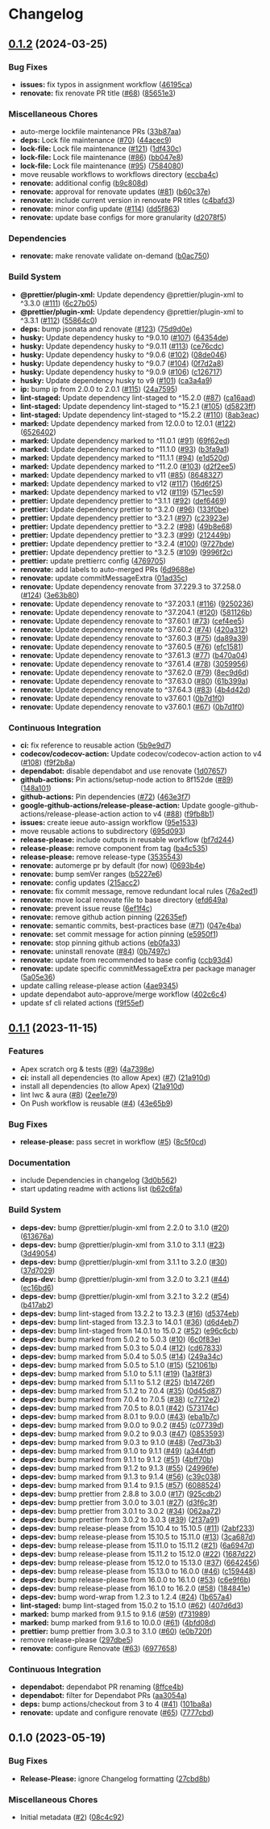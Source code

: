 # Changelog

## [0.1.2](https://github.com/dschach/github-actions/compare/v0.1.1...v0.1.2) (2024-03-25)


### Bug Fixes

* **issues:** fix typos in assignment workflow ([46195ca](https://github.com/dschach/github-actions/commit/46195cae944d8daa760ad03c06c188bd170aa02f))
* **renovate:** fix renovate PR title ([#68](https://github.com/dschach/github-actions/issues/68)) ([85651e3](https://github.com/dschach/github-actions/commit/85651e317837deee607a641282edeabeec079a2e))


### Miscellaneous Chores

* auto-merge lockfile maintenance PRs ([33b87aa](https://github.com/dschach/github-actions/commit/33b87aafd4dfdf15e75f3d1866a4d9b939e5656d))
* **deps:** Lock file maintenance ([#70](https://github.com/dschach/github-actions/issues/70)) ([44acec9](https://github.com/dschach/github-actions/commit/44acec96e2bf09c60f0680ee4361cc2d2ddf668b))
* **lock-file:** Lock file maintenance ([#121](https://github.com/dschach/github-actions/issues/121)) ([1df430c](https://github.com/dschach/github-actions/commit/1df430cabd99a9f38ec91b0980051ee246e45c18))
* **lock-file:** Lock file maintenance ([#86](https://github.com/dschach/github-actions/issues/86)) ([bb047e8](https://github.com/dschach/github-actions/commit/bb047e88aaf64c2e60bd305f0978af5a7dfe726c))
* **lock-file:** Lock file maintenance ([#95](https://github.com/dschach/github-actions/issues/95)) ([7584080](https://github.com/dschach/github-actions/commit/7584080253d24e1d07a9429166eb73768b7d691e))
* move reusable workflows to workflows directory ([eccba4c](https://github.com/dschach/github-actions/commit/eccba4cb9614be1a83df52ea995f15255c09f902))
* **renovate:** additional config ([b9c808d](https://github.com/dschach/github-actions/commit/b9c808d18d4284e4f863b94fc803e2ecb1ba14ac))
* **renovate:** approval for renovate updates ([#81](https://github.com/dschach/github-actions/issues/81)) ([b60c37e](https://github.com/dschach/github-actions/commit/b60c37ebbf6c8bd21b16f693f8e8f2585e7bf64a))
* **renovate:** include current version in renovate PR titles ([c4bafd3](https://github.com/dschach/github-actions/commit/c4bafd3413ed5918de2ed37b321400b41d99e6a3))
* **renovate:** minor config update ([#114](https://github.com/dschach/github-actions/issues/114)) ([dd5f863](https://github.com/dschach/github-actions/commit/dd5f863b0379da8be061a38d0500accab381e3e3))
* **renovate:** update base configs for more granularity ([d2078f5](https://github.com/dschach/github-actions/commit/d2078f52b22d72ff780a8e7806eff0303362a20a))


### Dependencies

* **renovate:** make renovate validate on-demand ([b0ac750](https://github.com/dschach/github-actions/commit/b0ac750ea2b45c548ca3a6fb823d34c6d45895f6))


### Build System

* **@prettier/plugin-xml:** Update dependency @prettier/plugin-xml to ^3.3.0 ([#111](https://github.com/dschach/github-actions/issues/111)) ([6c27b05](https://github.com/dschach/github-actions/commit/6c27b05a3d22ed2a7f9d34fcb56ebe696c621c7c))
* **@prettier/plugin-xml:** Update dependency @prettier/plugin-xml to ^3.3.1 ([#112](https://github.com/dschach/github-actions/issues/112)) ([55864c0](https://github.com/dschach/github-actions/commit/55864c0946451a07422c302dc3a6ff5712f1cc92))
* **deps:** bump jsonata and renovate ([#123](https://github.com/dschach/github-actions/issues/123)) ([75d9d0e](https://github.com/dschach/github-actions/commit/75d9d0e7d6a5adb274d321d409584eca858f5f36))
* **husky:** Update dependency husky to ^9.0.10 ([#107](https://github.com/dschach/github-actions/issues/107)) ([64354de](https://github.com/dschach/github-actions/commit/64354dee2265392d9b4e11020953dbc329764090))
* **husky:** Update dependency husky to ^9.0.11 ([#113](https://github.com/dschach/github-actions/issues/113)) ([ce76cdc](https://github.com/dschach/github-actions/commit/ce76cdcc3c15d3ff66ea9713350a7bea073a3ced))
* **husky:** Update dependency husky to ^9.0.6 ([#102](https://github.com/dschach/github-actions/issues/102)) ([08de046](https://github.com/dschach/github-actions/commit/08de04675e60a08ff18a21129ca2a90c1254b174))
* **husky:** Update dependency husky to ^9.0.7 ([#104](https://github.com/dschach/github-actions/issues/104)) ([0f7d2a8](https://github.com/dschach/github-actions/commit/0f7d2a84bb629303452388bdb301b199d56cf4da))
* **husky:** Update dependency husky to ^9.0.9 ([#106](https://github.com/dschach/github-actions/issues/106)) ([c126717](https://github.com/dschach/github-actions/commit/c126717e7ac7b3ad3898a8b320648666829fb34f))
* **husky:** Update dependency husky to v9 ([#101](https://github.com/dschach/github-actions/issues/101)) ([ca3a4a9](https://github.com/dschach/github-actions/commit/ca3a4a9681ea383eee81975c7f05e6c21c7011d7))
* **ip:** bump ip from 2.0.0 to 2.0.1 ([#115](https://github.com/dschach/github-actions/issues/115)) ([24a7595](https://github.com/dschach/github-actions/commit/24a7595e41938354aa5df76cacb1fd85fdcfab3c))
* **lint-staged:** Update dependency lint-staged to ^15.2.0 ([#87](https://github.com/dschach/github-actions/issues/87)) ([ca16aad](https://github.com/dschach/github-actions/commit/ca16aad3e69370499250df923a3acbd1ad958e9a))
* **lint-staged:** Update dependency lint-staged to ^15.2.1 ([#105](https://github.com/dschach/github-actions/issues/105)) ([d5823ff](https://github.com/dschach/github-actions/commit/d5823ffe18de0a2f45659e39289ec5466eb5e5fe))
* **lint-staged:** Update dependency lint-staged to ^15.2.2 ([#110](https://github.com/dschach/github-actions/issues/110)) ([8ab3eac](https://github.com/dschach/github-actions/commit/8ab3eaca2b737fd7b5c5e8d28b33d9f4565cf88a))
* **marked:** Update dependency marked from 12.0.0 to 12.0.1 ([#122](https://github.com/dschach/github-actions/issues/122)) ([6526402](https://github.com/dschach/github-actions/commit/65264023b237b4d217bd98e36ca1860e3d5bef2d))
* **marked:** Update dependency marked to ^11.0.1 ([#91](https://github.com/dschach/github-actions/issues/91)) ([69f62ed](https://github.com/dschach/github-actions/commit/69f62edd0a79adf86338a2c78f480568cc521619))
* **marked:** Update dependency marked to ^11.1.0 ([#93](https://github.com/dschach/github-actions/issues/93)) ([b3fa9a1](https://github.com/dschach/github-actions/commit/b3fa9a170156c82c6a5bb94434243ff2bbb013af))
* **marked:** Update dependency marked to ^11.1.1 ([#94](https://github.com/dschach/github-actions/issues/94)) ([e1d520d](https://github.com/dschach/github-actions/commit/e1d520d88c894740763afc743cecf2ba8d54b8b4))
* **marked:** Update dependency marked to ^11.2.0 ([#103](https://github.com/dschach/github-actions/issues/103)) ([d2f2ee5](https://github.com/dschach/github-actions/commit/d2f2ee558e704a51eba4e1b718464c4382a3183f))
* **marked:** Update dependency marked to v11 ([#85](https://github.com/dschach/github-actions/issues/85)) ([8648327](https://github.com/dschach/github-actions/commit/86483275c1fbe9e0aadf39493745e7217a03bb87))
* **marked:** Update dependency marked to v12 ([#117](https://github.com/dschach/github-actions/issues/117)) ([16d6f25](https://github.com/dschach/github-actions/commit/16d6f252c7aeadfc80f8ebf3f22f72f97ca692ac))
* **marked:** Update dependency marked to v12 ([#119](https://github.com/dschach/github-actions/issues/119)) ([571ec59](https://github.com/dschach/github-actions/commit/571ec59176f6a3dd5715d859f375b185c7fdea36))
* **prettier:** Update dependency prettier to ^3.1.1 ([#92](https://github.com/dschach/github-actions/issues/92)) ([def6469](https://github.com/dschach/github-actions/commit/def64695fb111e5a4e987c8152a5f59a4639abc9))
* **prettier:** Update dependency prettier to ^3.2.0 ([#96](https://github.com/dschach/github-actions/issues/96)) ([133f0be](https://github.com/dschach/github-actions/commit/133f0beeb262fc2222bde8dd3529540ff0f51178))
* **prettier:** Update dependency prettier to ^3.2.1 ([#97](https://github.com/dschach/github-actions/issues/97)) ([c23923e](https://github.com/dschach/github-actions/commit/c23923e5e27478a9da3a946111506f7ac208dc90))
* **prettier:** Update dependency prettier to ^3.2.2 ([#98](https://github.com/dschach/github-actions/issues/98)) ([49b8e68](https://github.com/dschach/github-actions/commit/49b8e68579d541e95174a5c88b1e808a80b0227e))
* **prettier:** Update dependency prettier to ^3.2.3 ([#99](https://github.com/dschach/github-actions/issues/99)) ([212449b](https://github.com/dschach/github-actions/commit/212449bfa5504e45972f955a8ba5a39d31a437eb))
* **prettier:** Update dependency prettier to ^3.2.4 ([#100](https://github.com/dschach/github-actions/issues/100)) ([9727bde](https://github.com/dschach/github-actions/commit/9727bde0a0495d3ebc4bb867a6aa6052ea4d3d95))
* **prettier:** Update dependency prettier to ^3.2.5 ([#109](https://github.com/dschach/github-actions/issues/109)) ([9996f2c](https://github.com/dschach/github-actions/commit/9996f2c79e08ab6e172ea83c96b5cf9030769830))
* **prettier:** update prettierrc config ([4769705](https://github.com/dschach/github-actions/commit/47697058baf6db26445a9aacdc0cbf8439c6b597))
* **renovate:** add labels to auto-merged PRs ([6d9688e](https://github.com/dschach/github-actions/commit/6d9688e0f6af462f590963cfffc587ea70dd54e8))
* **renovate:** update commitMessageExtra ([01ad35c](https://github.com/dschach/github-actions/commit/01ad35cde845af25f42474352fcc37f15f627f8f))
* **renovate:** Update dependency renovate from 37.229.3 to 37.258.0 ([#124](https://github.com/dschach/github-actions/issues/124)) ([3e63b80](https://github.com/dschach/github-actions/commit/3e63b80b374a7a186bfd525f7a13a1898ec05cec))
* **renovate:** Update dependency renovate to ^37.203.1 ([#116](https://github.com/dschach/github-actions/issues/116)) ([9250236](https://github.com/dschach/github-actions/commit/925023609788fe4f3ad06262d33fcf38d93a17cf))
* **renovate:** Update dependency renovate to ^37.204.1 ([#120](https://github.com/dschach/github-actions/issues/120)) ([581126b](https://github.com/dschach/github-actions/commit/581126b8b579f16a763ddd728abf7783e5398beb))
* **renovate:** Update dependency renovate to ^37.60.1 ([#73](https://github.com/dschach/github-actions/issues/73)) ([cef4ee5](https://github.com/dschach/github-actions/commit/cef4ee54c30b370701e6452ee74901868c3c1bee))
* **renovate:** Update dependency renovate to ^37.60.2 ([#74](https://github.com/dschach/github-actions/issues/74)) ([420a312](https://github.com/dschach/github-actions/commit/420a3120af8d2efab308ea24269caa8e801322f0))
* **renovate:** Update dependency renovate to ^37.60.3 ([#75](https://github.com/dschach/github-actions/issues/75)) ([da89a39](https://github.com/dschach/github-actions/commit/da89a3989975252ddb3b7cd8dc0083b71286bd71))
* **renovate:** Update dependency renovate to ^37.60.5 ([#76](https://github.com/dschach/github-actions/issues/76)) ([efc1581](https://github.com/dschach/github-actions/commit/efc1581baaabde0a23a120b5d9d513681ed1e9a2))
* **renovate:** Update dependency renovate to ^37.61.3 ([#77](https://github.com/dschach/github-actions/issues/77)) ([b470a04](https://github.com/dschach/github-actions/commit/b470a04900cffa8c09d7abb26400189b19817d3a))
* **renovate:** Update dependency renovate to ^37.61.4 ([#78](https://github.com/dschach/github-actions/issues/78)) ([3059956](https://github.com/dschach/github-actions/commit/30599569c9a8c37e6842464b622b9ca9fadf828a))
* **renovate:** Update dependency renovate to ^37.62.0 ([#79](https://github.com/dschach/github-actions/issues/79)) ([8ec9d6d](https://github.com/dschach/github-actions/commit/8ec9d6d83114fa9e33560a60bac8016b49b6ed4a))
* **renovate:** Update dependency renovate to ^37.63.0 ([#80](https://github.com/dschach/github-actions/issues/80)) ([61b399a](https://github.com/dschach/github-actions/commit/61b399a3175ae67e3c9f234ad042c4a4cba66e5d))
* **renovate:** Update dependency renovate to ^37.64.3 ([#83](https://github.com/dschach/github-actions/issues/83)) ([4b4d42d](https://github.com/dschach/github-actions/commit/4b4d42d73fcd494c1813228db42d925f1c2b707c))
* **renovate:** Update dependency renovate to v37.60.1 ([0b7d1f0](https://github.com/dschach/github-actions/commit/0b7d1f044c70d56fede06f50f22622dfe36e3172))
* **renovate:** Update dependency renovate to v37.60.1 ([#67](https://github.com/dschach/github-actions/issues/67)) ([0b7d1f0](https://github.com/dschach/github-actions/commit/0b7d1f044c70d56fede06f50f22622dfe36e3172))


### Continuous Integration

* **ci:** fix reference to reusable action ([5b9e9d7](https://github.com/dschach/github-actions/commit/5b9e9d72f31d7b801cebe09df427579a73539145))
* **codecov/codecov-action:** Update codecov/codecov-action action to v4 ([#108](https://github.com/dschach/github-actions/issues/108)) ([f9f2b8a](https://github.com/dschach/github-actions/commit/f9f2b8a443708850e7d21d691853748adaa88c51))
* **dependabot:** disable dependabot and use renovate ([1d07657](https://github.com/dschach/github-actions/commit/1d076571c9db1d60717c4ef9eead5295c8eb0c62))
* **github-actions:** Pin actions/setup-node action to 8f152de ([#89](https://github.com/dschach/github-actions/issues/89)) ([148a101](https://github.com/dschach/github-actions/commit/148a101730b5c4e715777ebc4e9fb88449890503))
* **github-actions:** Pin dependencies ([#72](https://github.com/dschach/github-actions/issues/72)) ([463e3f7](https://github.com/dschach/github-actions/commit/463e3f73aa6a643ca39d90f4c82b6360a5e27092))
* **google-github-actions/release-please-action:** Update google-github-actions/release-please-action action to v4 ([#88](https://github.com/dschach/github-actions/issues/88)) ([f9fb8b1](https://github.com/dschach/github-actions/commit/f9fb8b17a73778147de8e438563b8b1cac315b2b))
* **issues:** create ieeue auto-assign workflow ([95e1533](https://github.com/dschach/github-actions/commit/95e1533bd9cea50c0c6579518c966adb775d8c98))
* move reusable actions to subdirectory ([695d093](https://github.com/dschach/github-actions/commit/695d09311f416d0b6a65fc3159b64c4097e978d0))
* **release-please:** include outputs in reusable workflow ([bf7d244](https://github.com/dschach/github-actions/commit/bf7d24412d1d2fee09dce460b1c6fabb56924601))
* **release-please:** remove component from tag ([ba4c535](https://github.com/dschach/github-actions/commit/ba4c5354d44895e79cc5edf5453adfaddc7aba7e))
* **release-please:** remove release-type ([3535543](https://github.com/dschach/github-actions/commit/353554318e6f874fdb7bccfbf6b4ff84d9c957b4))
* **renovate:** automerge pr by default (for now) ([0693b4e](https://github.com/dschach/github-actions/commit/0693b4e3cfb22467ba87834b8972d0b8cd6f98cb))
* **renovate:** bump semVer ranges ([b5227e6](https://github.com/dschach/github-actions/commit/b5227e6884575ad80177007fbb460a3d50672d64))
* **renovate:** config updates ([215acc2](https://github.com/dschach/github-actions/commit/215acc213235b22448304ea3bfee45f370bf276e))
* **renovate:** fix commit message, remove redundant local rules ([76a2ed1](https://github.com/dschach/github-actions/commit/76a2ed1dbe3028498acaffb37f4b2bad5bc418e6))
* **renovate:** move local renovate file to base directory ([efd649a](https://github.com/dschach/github-actions/commit/efd649abe6edd969052a2bbb794c8fa2680db727))
* **renovate:** prevent issue reuse ([6ef1f4c](https://github.com/dschach/github-actions/commit/6ef1f4c5bc47d5b7064779e534a4e9e52c98c42a))
* **renovate:** remove github action pinning ([22635ef](https://github.com/dschach/github-actions/commit/22635ef6fb8220ef14c83f9c76b6ab77c6829f41))
* **renovate:** semantic commits, best-practices base ([#71](https://github.com/dschach/github-actions/issues/71)) ([047e4ba](https://github.com/dschach/github-actions/commit/047e4ba07f2b9e2dac8dd35e53496fd375f6aaa1))
* **renovate:** set commit message for action pinning ([e5950f1](https://github.com/dschach/github-actions/commit/e5950f19405d6b58697ca4fad1127ab10765bf28))
* **renovate:** stop pinning github actions ([eb0fa33](https://github.com/dschach/github-actions/commit/eb0fa33f464f4866a80b743825fd8328373308f1))
* **renovate:** uninstall renovate ([#84](https://github.com/dschach/github-actions/issues/84)) ([0b7497c](https://github.com/dschach/github-actions/commit/0b7497c3094c43bed0581c399d5ade379fca418c))
* **renovate:** update from recommended to base config ([ccb93d4](https://github.com/dschach/github-actions/commit/ccb93d427a1d65bc3cd2d6ba15778704493baeab))
* **renovate:** update specific commitMessageExtra per package manager ([5a05e36](https://github.com/dschach/github-actions/commit/5a05e3621c82b3881787bb64cf190eb1c21fbf93))
* update calling release-please action ([4ae9345](https://github.com/dschach/github-actions/commit/4ae93453caab25df31c992fa6a7c3b62b5cd36df))
* update dependabot auto-approve/merge workflow ([402c6c4](https://github.com/dschach/github-actions/commit/402c6c4e2b786ac2040f013f8f5849b2dacb5a01))
* update sf cli related actions ([f9f55ef](https://github.com/dschach/github-actions/commit/f9f55efd3f306beb583d8abb2b703cb85fe496ed))

## [0.1.1](https://github.com/dschach/github-actions/compare/v0.1.0...v0.1.1) (2023-11-15)


### Features

* Apex scratch org & tests ([#9](https://github.com/dschach/github-actions/issues/9)) ([4a7398e](https://github.com/dschach/github-actions/commit/4a7398e8df8c6f11f17187f97594c791eea94115))
* **ci:** install all dependencies (to allow Apex) ([#7](https://github.com/dschach/github-actions/issues/7)) ([21a910d](https://github.com/dschach/github-actions/commit/21a910d24a9f9fd669ac578888c8e2a9ce88a75a))
* install all dependencies (to allow Apex) ([21a910d](https://github.com/dschach/github-actions/commit/21a910d24a9f9fd669ac578888c8e2a9ce88a75a))
* lint lwc & aura ([#8](https://github.com/dschach/github-actions/issues/8)) ([2ee1e79](https://github.com/dschach/github-actions/commit/2ee1e79c6138bd399bba7abf372fbf71ee523a63))
* On Push workflow is reusable ([#4](https://github.com/dschach/github-actions/issues/4)) ([43e65b9](https://github.com/dschach/github-actions/commit/43e65b907a881db675c27ec07fd554c0a6cebee4))


### Bug Fixes

* **release-please:** pass secret in workflow ([#5](https://github.com/dschach/github-actions/issues/5)) ([8c5f0cd](https://github.com/dschach/github-actions/commit/8c5f0cd8e1d20d9caef913320d979cc06d92e6ae))


### Documentation

* include Dependencies in changelog ([3d0b562](https://github.com/dschach/github-actions/commit/3d0b5625209c0925ee3ee9c604defb5191891387))
* start updating readme with actions list ([b62c6fa](https://github.com/dschach/github-actions/commit/b62c6fac96f17a9f466d73eb941adc01df725022))


### Build System

* **deps-dev:** bump @prettier/plugin-xml from 2.2.0 to 3.1.0 ([#20](https://github.com/dschach/github-actions/issues/20)) ([613676a](https://github.com/dschach/github-actions/commit/613676ad73f69f68136f67997de63cfb5709d7cd))
* **deps-dev:** bump @prettier/plugin-xml from 3.1.0 to 3.1.1 ([#23](https://github.com/dschach/github-actions/issues/23)) ([3d49054](https://github.com/dschach/github-actions/commit/3d49054c4edfea0fa56383588c7118770904c028))
* **deps-dev:** bump @prettier/plugin-xml from 3.1.1 to 3.2.0 ([#30](https://github.com/dschach/github-actions/issues/30)) ([37d7029](https://github.com/dschach/github-actions/commit/37d7029b4ddc6b6fc4d91e7193311dbc716d4eaf))
* **deps-dev:** bump @prettier/plugin-xml from 3.2.0 to 3.2.1 ([#44](https://github.com/dschach/github-actions/issues/44)) ([ec16bd6](https://github.com/dschach/github-actions/commit/ec16bd60999369f1d6de2334fbd3f01de4626633))
* **deps-dev:** bump @prettier/plugin-xml from 3.2.1 to 3.2.2 ([#54](https://github.com/dschach/github-actions/issues/54)) ([b417ab2](https://github.com/dschach/github-actions/commit/b417ab2e984d78b35aeaf6915de41701b3f00bfb))
* **deps-dev:** bump lint-staged from 13.2.2 to 13.2.3 ([#16](https://github.com/dschach/github-actions/issues/16)) ([d5374eb](https://github.com/dschach/github-actions/commit/d5374eb14cf970212fde56c0d748a83b6f95cefa))
* **deps-dev:** bump lint-staged from 13.2.3 to 14.0.1 ([#36](https://github.com/dschach/github-actions/issues/36)) ([d6d4eb7](https://github.com/dschach/github-actions/commit/d6d4eb765ace3cbf8dd2ec0acfd8d6a36286e30f))
* **deps-dev:** bump lint-staged from 14.0.1 to 15.0.2 ([#52](https://github.com/dschach/github-actions/issues/52)) ([e96c6cb](https://github.com/dschach/github-actions/commit/e96c6cb85eb95e2c8cb41db002eb72ced38b3846))
* **deps-dev:** bump marked from 5.0.2 to 5.0.3 ([#10](https://github.com/dschach/github-actions/issues/10)) ([6c0f83e](https://github.com/dschach/github-actions/commit/6c0f83ece17b20d2655bf3fafa816e6d53960012))
* **deps-dev:** bump marked from 5.0.3 to 5.0.4 ([#12](https://github.com/dschach/github-actions/issues/12)) ([cd67833](https://github.com/dschach/github-actions/commit/cd678331209c3f9cb793dbe7e79f66c37ca4bfd8))
* **deps-dev:** bump marked from 5.0.4 to 5.0.5 ([#14](https://github.com/dschach/github-actions/issues/14)) ([249a34c](https://github.com/dschach/github-actions/commit/249a34c296bb87af2a0e7fed146b26fae76d8a9b))
* **deps-dev:** bump marked from 5.0.5 to 5.1.0 ([#15](https://github.com/dschach/github-actions/issues/15)) ([521061b](https://github.com/dschach/github-actions/commit/521061bd1d3f3e92dc128c583d92f149baf729fa))
* **deps-dev:** bump marked from 5.1.0 to 5.1.1 ([#19](https://github.com/dschach/github-actions/issues/19)) ([1a3f8f3](https://github.com/dschach/github-actions/commit/1a3f8f3cfd35c7e9378de4253fa425a2578775e4))
* **deps-dev:** bump marked from 5.1.1 to 5.1.2 ([#25](https://github.com/dschach/github-actions/issues/25)) ([b14726f](https://github.com/dschach/github-actions/commit/b14726f6151e4d611809f53004a54499d4da3576))
* **deps-dev:** bump marked from 5.1.2 to 7.0.4 ([#35](https://github.com/dschach/github-actions/issues/35)) ([0d45d87](https://github.com/dschach/github-actions/commit/0d45d87826d0c6c85d23bb43cdee3a95677b5078))
* **deps-dev:** bump marked from 7.0.4 to 7.0.5 ([#38](https://github.com/dschach/github-actions/issues/38)) ([c7712e2](https://github.com/dschach/github-actions/commit/c7712e2fe9c5c4208f27445565b4e72c67dc170a))
* **deps-dev:** bump marked from 7.0.5 to 8.0.1 ([#42](https://github.com/dschach/github-actions/issues/42)) ([573174c](https://github.com/dschach/github-actions/commit/573174cd2e0ad2e197e06fcf21eb66fb7f92c7f0))
* **deps-dev:** bump marked from 8.0.1 to 9.0.0 ([#43](https://github.com/dschach/github-actions/issues/43)) ([eba1b7c](https://github.com/dschach/github-actions/commit/eba1b7cb1370e7ff95c3665924bb7cf1c6b332ce))
* **deps-dev:** bump marked from 9.0.0 to 9.0.2 ([#45](https://github.com/dschach/github-actions/issues/45)) ([c07739d](https://github.com/dschach/github-actions/commit/c07739dcfb5ce3940a8c884f526f24b03316cda3))
* **deps-dev:** bump marked from 9.0.2 to 9.0.3 ([#47](https://github.com/dschach/github-actions/issues/47)) ([0853593](https://github.com/dschach/github-actions/commit/0853593ae42460e51f52c9ab4dbc335a3b6ede86))
* **deps-dev:** bump marked from 9.0.3 to 9.1.0 ([#48](https://github.com/dschach/github-actions/issues/48)) ([7ed73b3](https://github.com/dschach/github-actions/commit/7ed73b3dcf4caaaf1518e8d483d2b286288464e8))
* **deps-dev:** bump marked from 9.1.0 to 9.1.1 ([#49](https://github.com/dschach/github-actions/issues/49)) ([a344fdf](https://github.com/dschach/github-actions/commit/a344fdfa3de2dcea8bf4f2181b29f970508515f2))
* **deps-dev:** bump marked from 9.1.1 to 9.1.2 ([#51](https://github.com/dschach/github-actions/issues/51)) ([4bff70b](https://github.com/dschach/github-actions/commit/4bff70b87a47b38131efa606025752da65727008))
* **deps-dev:** bump marked from 9.1.2 to 9.1.3 ([#55](https://github.com/dschach/github-actions/issues/55)) ([24996fe](https://github.com/dschach/github-actions/commit/24996fe4981e9b0a78495845f5bbcef7c3d73bb5))
* **deps-dev:** bump marked from 9.1.3 to 9.1.4 ([#56](https://github.com/dschach/github-actions/issues/56)) ([c39c038](https://github.com/dschach/github-actions/commit/c39c038b572a89e9ee26836edc67bc8019be1454))
* **deps-dev:** bump marked from 9.1.4 to 9.1.5 ([#57](https://github.com/dschach/github-actions/issues/57)) ([6088524](https://github.com/dschach/github-actions/commit/60885249c2dc6b429ec2e13b290dab2ac70d9126))
* **deps-dev:** bump prettier from 2.8.8 to 3.0.0 ([#17](https://github.com/dschach/github-actions/issues/17)) ([925cdb2](https://github.com/dschach/github-actions/commit/925cdb287ba26d7b8720d04facfe8c74cb0e9bb0))
* **deps-dev:** bump prettier from 3.0.0 to 3.0.1 ([#27](https://github.com/dschach/github-actions/issues/27)) ([d3f6c3f](https://github.com/dschach/github-actions/commit/d3f6c3ff6db7f698b2601fe0dc24442c17401b03))
* **deps-dev:** bump prettier from 3.0.1 to 3.0.2 ([#34](https://github.com/dschach/github-actions/issues/34)) ([062aa72](https://github.com/dschach/github-actions/commit/062aa72339c0bda08ea4c2c4b534c4329ff07ada))
* **deps-dev:** bump prettier from 3.0.2 to 3.0.3 ([#39](https://github.com/dschach/github-actions/issues/39)) ([2f37a91](https://github.com/dschach/github-actions/commit/2f37a910ded9e5e2706027e29c7fd06735d44b6a))
* **deps-dev:** bump release-please from 15.10.4 to 15.10.5 ([#11](https://github.com/dschach/github-actions/issues/11)) ([2abf233](https://github.com/dschach/github-actions/commit/2abf233e76fff1c6970578eaefc17810d1fcc1e1))
* **deps-dev:** bump release-please from 15.10.5 to 15.11.0 ([#13](https://github.com/dschach/github-actions/issues/13)) ([3ca687d](https://github.com/dschach/github-actions/commit/3ca687db5fe4fe90db31ea58fc602d756908b8fe))
* **deps-dev:** bump release-please from 15.11.0 to 15.11.2 ([#21](https://github.com/dschach/github-actions/issues/21)) ([6a6947d](https://github.com/dschach/github-actions/commit/6a6947d7fbe064e607586c2ee37c7c9b2c7d980b))
* **deps-dev:** bump release-please from 15.11.2 to 15.12.0 ([#22](https://github.com/dschach/github-actions/issues/22)) ([1687d22](https://github.com/dschach/github-actions/commit/1687d2234efd70a031acf60b8654810003c58955))
* **deps-dev:** bump release-please from 15.12.0 to 15.13.0 ([#37](https://github.com/dschach/github-actions/issues/37)) ([6642456](https://github.com/dschach/github-actions/commit/6642456280d83f09408cf991929146b44690cda6))
* **deps-dev:** bump release-please from 15.13.0 to 16.0.0 ([#46](https://github.com/dschach/github-actions/issues/46)) ([c159448](https://github.com/dschach/github-actions/commit/c159448cb317c9587e26486e2a9e49474ce26f13))
* **deps-dev:** bump release-please from 16.0.0 to 16.1.0 ([#53](https://github.com/dschach/github-actions/issues/53)) ([c6e9f6b](https://github.com/dschach/github-actions/commit/c6e9f6b8a101bdabd433fac0bd891ee67228c012))
* **deps-dev:** bump release-please from 16.1.0 to 16.2.0 ([#58](https://github.com/dschach/github-actions/issues/58)) ([184841e](https://github.com/dschach/github-actions/commit/184841efeab56e866f338ecef13d9a1a3f3cf879))
* **deps-dev:** bump word-wrap from 1.2.3 to 1.2.4 ([#24](https://github.com/dschach/github-actions/issues/24)) ([1b657a4](https://github.com/dschach/github-actions/commit/1b657a4e91800ff3a91595341428deb5d83d310d))
* **lint-staged:** bump lint-staged from 15.0.2 to 15.1.0 ([#62](https://github.com/dschach/github-actions/issues/62)) ([407d6d3](https://github.com/dschach/github-actions/commit/407d6d3c48711ad9b8b0b52c33a0a1fb025f451c))
* **marked:** bump marked from 9.1.5 to 9.1.6 ([#59](https://github.com/dschach/github-actions/issues/59)) ([f731989](https://github.com/dschach/github-actions/commit/f73198929db6d0841db6f2ffe88c5c3da0fadf22))
* **marked:** bump marked from 9.1.6 to 10.0.0 ([#61](https://github.com/dschach/github-actions/issues/61)) ([4bfd08d](https://github.com/dschach/github-actions/commit/4bfd08debee09088accdc79e6874ce903329b080))
* **prettier:** bump prettier from 3.0.3 to 3.1.0 ([#60](https://github.com/dschach/github-actions/issues/60)) ([e0b720f](https://github.com/dschach/github-actions/commit/e0b720f0b7184d3f89c4f59f1d203fd84340c736))
* remove release-please ([297dbe5](https://github.com/dschach/github-actions/commit/297dbe51f1160411902536267e55deccaeb52553))
* **renovate:** configure Renovate ([#63](https://github.com/dschach/github-actions/issues/63)) ([6977658](https://github.com/dschach/github-actions/commit/6977658ea3dfb4a7b7b9f95b61ab34ee84d15276))


### Continuous Integration

* **dependabot:** dependabot PR renaming ([8ffce4b](https://github.com/dschach/github-actions/commit/8ffce4bb240b086ca13a4ded8aadc8c8232c29c5))
* **dependabot:** filter for Dependabot PRs ([aa3054a](https://github.com/dschach/github-actions/commit/aa3054ada5cd58d9292554d824a3a05f9fa5dd95))
* **deps:** bump actions/checkout from 3 to 4 ([#41](https://github.com/dschach/github-actions/issues/41)) ([101ba8a](https://github.com/dschach/github-actions/commit/101ba8a7cc0902c56ca373adbc2b4316c43db095))
* **renovate:** update and configure renovate ([#65](https://github.com/dschach/github-actions/issues/65)) ([7777cbd](https://github.com/dschach/github-actions/commit/7777cbd3a9f81dfe02dcc5cc0994cfb0fa5c6ef9))

## 0.1.0 (2023-05-19)


### Bug Fixes

* **Release-Please:** ignore Changelog formatting ([27cbd8b](https://github.com/dschach/github-actions/commit/27cbd8bf4d74dbf2177b5e85c65f0953ce53ffbf))


### Miscellaneous Chores

* Initial metadata ([#2](https://github.com/dschach/github-actions/issues/2)) ([08c4c92](https://github.com/dschach/github-actions/commit/08c4c920feb0993fe0397cb566e4c0c83bf36a8a))
